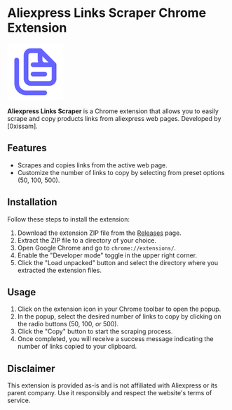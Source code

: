 # Aliexpress Links Scraper Chrome Extension

![Extension Logo](https://github.com/0xissam/Aliexpress-Links-Scraper/blob/main/Aliexpress%20Links%20Scraper/images/icon.png)

**Aliexpress Links Scraper** is a Chrome extension that allows you to easily scrape and copy products links from aliexpress web pages. Developed by [0xissam].

## Features

- Scrapes and copies links from the active web page.
- Customize the number of links to copy by selecting from preset options (50, 100, 500).

## Installation

Follow these steps to install the extension:

1. Download the extension ZIP file from the [Releases](https://github.com/your-repo/aliexpress-links-scraper/releases) page.
2. Extract the ZIP file to a directory of your choice.
3. Open Google Chrome and go to `chrome://extensions/`.
4. Enable the "Developer mode" toggle in the upper right corner.
5. Click the "Load unpacked" button and select the directory where you extracted the extension files.

## Usage

1. Click on the extension icon in your Chrome toolbar to open the popup.
2. In the popup, select the desired number of links to copy by clicking on the radio buttons (50, 100, or 500).
3. Click the "Copy" button to start the scraping process.
4. Once completed, you will receive a success message indicating the number of links copied to your clipboard.


## Disclaimer

This extension is provided as-is and is not affiliated with Aliexpress or its parent company. Use it responsibly and respect the website's terms of service.
